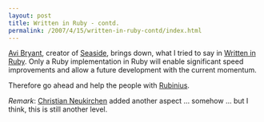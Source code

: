 ```yaml
--- 
layout: post
title: Written in Ruby - contd.
permalink: /2007/4/15/written-in-ruby-contd/index.html
---
```

[Avi Bryant](http://smallthought.com/avi/?p=22), creator of [Seaside](http://www.seaside.st/), brings down, what I tried to say in [Written in Ruby](http://www.nach-vorne.de/2007/3/1/written-in-ruby). Only a Ruby implementation in Ruby will enable significant speed improvements and allow a future development with the current momentum.

Therefore go ahead and help the people with [Rubinius](http://rubini.us/).

*Remark*: [Christian Neukirchen](http://anarchaia.org/archive/2007/04/15.html) added another aspect ... somehow ... but I think, this is still another level.
